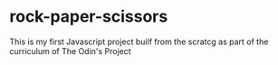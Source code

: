 # rock-paper-scissors

This is my first Javascript project builf from the scratcg as part of the curriculum of The Odin's Project
